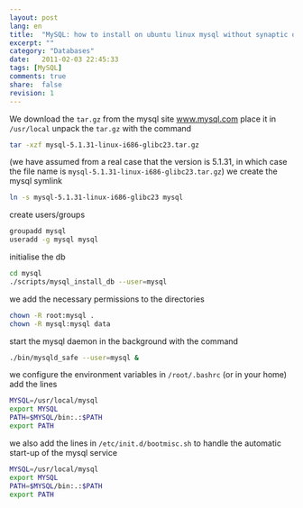 ```yaml
---
layout: post
lang: en
title:  "MySQL: how to install on ubuntu linux mysql without synaptic or apt"
excerpt: ""
category: "Databases"
date:   2011-02-03 22:45:33
tags: [MySQL]
comments: true
share:  false
revision: 1
---
```

We download the `tar.gz` from the mysql site www.mysql.com
place it in `/usr/local` unpack the `tar.gz` with the command

```bash
tar -xzf mysql-5.1.31-linux-i686-glibc23.tar.gz
```

(we have assumed from a real case that the version is 5.1.31, in which case the file name is `mysql-5.1.31-linux-i686-glibc23.tar.gz`) we create the mysql symlink

```bash
ln -s mysql-5.1.31-linux-i686-glibc23 mysql
```

create users/groups

```bash
groupadd mysql
useradd -g mysql mysql
```

initialise the db
```bash
cd mysql
./scripts/mysql_install_db --user=mysql
```

we add the necessary permissions to the directories

```bash
chown -R root:mysql .
chown -R mysql:mysql data
```

start the mysql daemon in the background with the command
```bash
./bin/mysqld_safe --user=mysql &
```

we configure the environment variables in `/root/.bashrc` (or in your home) add the lines

```bash
MYSQL=/usr/local/mysql
export MYSQL
PATH=$MYSQL/bin:.:$PATH
export PATH
```

we also add the lines in `/etc/init.d/bootmisc.sh` to handle the automatic start-up of the mysql service

```bash
MYSQL=/usr/local/mysql
export MYSQL
PATH=$MYSQL/bin:.:$PATH
export PATH
```